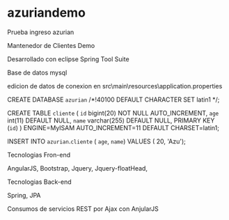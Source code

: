 # azuriandemo
Prueba ingreso azurian

Mantenedor de Clientes Demo

Desarrollado con eclipse Spring Tool Suite

Base de datos mysql

edicion de datos de conexion en src\main\resources\application.properties

CREATE DATABASE `azurian` /*!40100 DEFAULT CHARACTER SET latin1 */;

CREATE TABLE `cliente` (
  `id` bigint(20) NOT NULL AUTO_INCREMENT,
  `age` int(11) DEFAULT NULL,
  `name` varchar(255) DEFAULT NULL,
  PRIMARY KEY (`id`)
) ENGINE=MyISAM AUTO_INCREMENT=11 DEFAULT CHARSET=latin1;

INSERT INTO `azurian`.`cliente` ( `age`, `name`) VALUES ( 20, 'Azu');

Tecnologias Fron-end

AngularJS,
Bootstrap,
Jquery,
Jquery-floatHead,


Tecnologias Back-end

Spring,
JPA

Consumos de servicios REST por Ajax con AnjularJS

